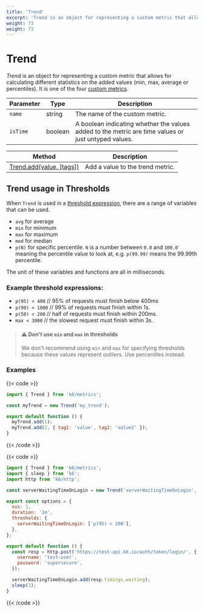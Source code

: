 ```yaml
---
title: 'Trend'
excerpt: 'Trend is an object for representing a custom metric that allows for calculating different statistics on the added values (min, max, average or percentiles)'
weight: 73
weight: 73
---
```


# Trend

_Trend_ is an object for representing a custom metric that allows for calculating different statistics on the added values (min, max, average or percentiles). It is one of the four [custom metrics](https://grafana.com/docs/k6/<K6_VERSION>/javascript-api/k6-metrics).

| Parameter | Type    | Description                                                                                         |
| --------- | ------- | --------------------------------------------------------------------------------------------------- |
| `name`    | string  | The name of the custom metric.                                                                      |
| `isTime`  | boolean | A boolean indicating whether the values added to the metric are time values or just untyped values. |

| Method                                                                 | Description                      |
| ---------------------------------------------------------------------- | -------------------------------- |
| [Trend.add(value, [tags])](https://grafana.com/docs/k6/<K6_VERSION>/javascript-api/k6-metrics/trend/trend-add) | Add a value to the trend metric. |

## Trend usage in Thresholds

When `Trend` is used in a [threshold expression](https://grafana.com/docs/k6/<K6_VERSION>/using-k6/thresholds), there are a range of variables that can be used.

- `avg` for average
- `min` for minimum
- `max` for maximum
- `med` for median
- `p(N)` for specific percentile. `N` is a number between `0.0` and `100.0` meaning the percentile value to look at, e.g. `p(99.99)` means the 99.99th percentile.

The unit of these variables and functions are all in milliseconds.

### Example threshold expressions:

- `p(95) < 400` // 95% of requests must finish below 400ms
- `p(99) < 1000` // 99% of requests must finish within 1s.
- `p(50) < 200` // half of requests must finish within 200ms.
- `max < 3000` // the slowest request must finish within 3s.

> #### ⚠️ Don't use `min` and `max` in thresholds
>
> We don't recommend using `min` and `max` for specifying thresholds because these
> values represent outliers. Use percentiles instead.

### Examples

{{< code >}}

```javascript
import { Trend } from 'k6/metrics';

const myTrend = new Trend('my_trend');

export default function () {
  myTrend.add(1);
  myTrend.add(2, { tag1: 'value', tag2: 'value2' });
}
```

{{< /code >}}

{{< code >}}

```javascript
import { Trend } from 'k6/metrics';
import { sleep } from 'k6';
import http from 'k6/http';

const serverWaitingTimeOnLogin = new Trend('serverWaitingTimeOnLogin', true);

export const options = {
  vus: 1,
  duration: '1m',
  thresholds: {
    serverWaitingTimeOnLogin: ['p(95) < 200'],
  },
};

export default function () {
  const resp = http.post('https://test-api.k6.io/auth/token/login/', {
    username: 'test-user',
    password: 'supersecure',
  });

  serverWaitingTimeOnLogin.add(resp.timings.waiting);
  sleep(1);
}
```

{{< /code >}}
